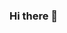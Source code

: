 ### Hi there 👋

<!--
**Retr0-viseur/Retr0-viseur** is a ✨ _special_ ✨ repository because its `README.md` (this file) appears on your GitHub profile.

Here are some ideas to get you started:
My name is Rémi MERGEN and I'm 17
I live next to Nancy in France


- 🔭 I’m currently studing at the Jean-Baptiste Vatelot hight school, in Toul.
- 🌱 I’m currently learning ...
- 👯 I’m looking to collaborate on ...
- 🤔 I’m looking for help with ...
- 💬 Ask me about ...
- 📫 How to reach me: remi.mergen@gmail.com
- 😄 Pronouns: ...
- ⚡ Fun fact: ...
-->
